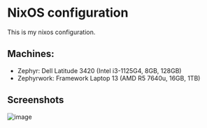 # NixOS configuration
This is my nixos configuration.

## Machines:
- Zephyr: Dell Latitude 3420 (Intel i3-1125G4, 8GB, 128GB)
- Zephyrwork: Framework Laptop 13 (AMD R5 7640u, 16GB, 1TB)

## Screenshots
![image](https://github.com/user-attachments/assets/5501ccce-d48c-49bf-a474-6f4b7fdb3d10)
